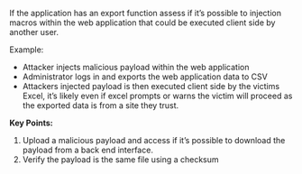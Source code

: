 If the application has an export function assess if it’s possible to injection macros within the web application that could be executed client side by another user.

Example:

-   Attacker injects malicious payload within the web application
-   Administrator logs in and exports the web application data to CSV
-   Attackers injected payload is then executed client side by the victims Excel, it’s likely even if excel prompts or warns the victim will proceed as the exported data is from a site they trust.

**Key Points:**

1.  Upload a malicious payload and access if it’s possible to download the payload from a back end interface.
2.  Verify the payload is the same file using a checksum
